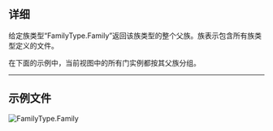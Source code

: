## 详细
给定族类型“FamilyType.Family”返回该族类型的整个父族。族表示包含所有族类型定义的文件。

在下面的示例中，当前视图中的所有门实例都按其父族分组。
___
## 示例文件

![FamilyType.Family](./Revit.Elements.FamilyType.Family_img.jpg)
